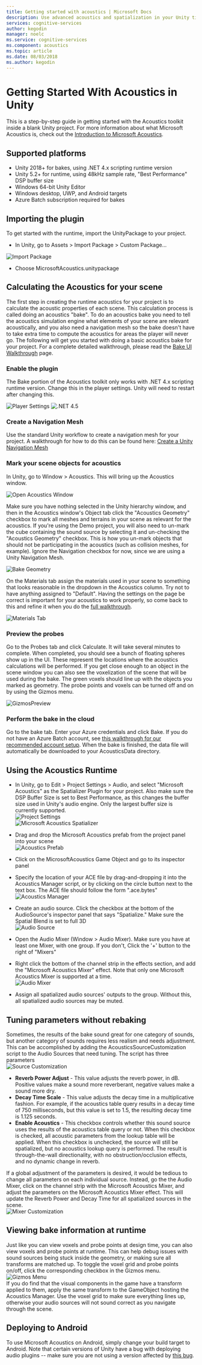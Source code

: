 ```yaml
---
title: Getting started with acoustics | Microsoft Docs
description: Use advanced acoustics and spatialization in your Unity title
services: cognitive-services
author: kegodin
manager: noelc
ms.service: cognitive-services
ms.component: acoustics
ms.topic: article
ms.date: 08/03/2018
ms.author: kegodin
---
```


# Getting Started With Acoustics in Unity
This is a step-by-step guide in getting started with the Acoustics toolkit inside a blank Unity project. For more information about what Microsoft Acoustics is, check out the [Introduction to Microsoft Acoustics](index.md).

## Supported platforms
* Unity 2018+ for bakes, using .NET 4.x scripting runtime version
* Unity 5.2+ for runtime, using 48kHz sample rate, "Best Performance" DSP buffer size
* Windows 64-bit Unity Editor
* Windows desktop, UWP, and Android targets
* Azure Batch subscription required for bakes

## Importing the plugin
To get started with the runtime, import the UnityPackage to your project. 
* In Unity, go to Assets > Import Package > Custom Package... 
 
![Import Package](media/ImportPackage.png)  

* Choose MicrosoftAcoustics.unitypackage

## Calculating the Acoustics for your scene
The first step in creating the runtime acoustics for your project is to calculate the acoustic properties of each scene. This calculation process is called doing an acoustics "bake". 
To do an acoustics bake you need to tell the acoustics simulation engine what elements of your scene are relevant acoustically, and you also need a navigation mesh so the bake doesn't
have to take extra time to compute the acoustics for areas the player will never go.
The following will get you started with doing a basic acoustics bake for your project. For a complete detailed walkthrough, please read the [Bake UI Walkthrough](BakeUIWalkthrough.md) page.
### Enable the plugin
The Bake portion of the Acoustics toolkit only works with .NET 4.x scripting runtime version. Change this in the player settings. Unity will need to restart after changing this.

![Player Settings](media/PlayerSettings.png) ![.NET 4.5](media/Net45.png)  
### Create a Navigation Mesh
Use the standard Unity workflow to create a navigation mesh for your project. A walkthrough for how to do this can be found here: [Create a Unity Navigation Mesh](https://docs.unity3d.com/Manual/nav-BuildingNavMesh.html)
### Mark your scene objects for acoustics
In Unity, go to Window > Acoustics. This will bring up the Acoustics window.

![Open Acoustics Window](media/WindowAcoustics.png)

Make sure you have nothing selected in the Unity hierarchy window, and then in the Acoustics window's Object tab click the "Acoustics Geometry" checkbox to mark all meshes and terrains in your scene as relevant for the acoustics.
If you're using the Demo project, you will also need to un-mark the cube containing the sound source by selecting it and un-checking the "Acoustics Geometry" checkbox. This is how you un-mark objects that should not be participating in the acoustics
(such as collision meshes, for example). Ignore the Navigation checkbox for now, since we are using a Unity Navigation Mesh.

![Bake Geometry](media/BakeObjectsTabGeometry.png)

On the Materials tab assign the materials used in your scene to something that looks reasonable in the dropdown in the Acoustics column. Try not to have anything assigned to "Default". 
Having the settings on the page be correct is important for your acoustics to work properly, so come back to this and refine it when you do the [full walkthrough](BakeUIWalkthrough.md).

![Materials Tab](media/MaterialsTab.png)

### Preview the probes
Go to the Probes tab and click Calculate. It will take several minutes to complete. When completed, you should see a bunch of floating spheres show up in the UI. These represent the locations where the acoustics calculations will be performed.
If you get close enough to an object in the scene window you can also see the voxelization of the scene that will be used
during the bake. The green voxels should line up with the objects you marked as geometry. The probe points and voxels can be turned off and on by using the Gizmos menu.

![GizmosPreview](media/BakePreviewWithGizmos.png)
### Perform the bake in the cloud
Go to the bake tab. Enter your Azure credentials and click Bake.
If you do not have an Azure Batch account, see [this walkthrough for our recommended account setup](CreateAzureAccount.md).
When the bake is finished, the data file will automatically be downloaded to your AcousticsData directory.

## Using the Acoustics Runtime
* In Unity, go to Edit > Project Settings > Audio, and select "Microsoft Acoustics" as the Spatializer Plugin for your project. Also make sure the DSP Buffer Size is set to Best Performance, as this changes the buffer size used in Unity's audio engine. Only the largest buffer size is currently supported.  
![Project Settings](media/ProjectSettings.png)  
![Microsoft Acoustics Spatializer](media/ChooseSpatializer.png)  
* Drag and drop the Microsoft Acoustics prefab from the project panel into your scene  
![Acoustics Prefab](media/AcousticsPrefab.png)  
* Click on the MicrosoftAcoustics Game Object and go to its inspector panel 
* Specify the location of your ACE file by drag-and-dropping it into the Acoustics Manager script, or by clicking on the circle button next to the text box. The ACE file should follow the form "<scenename>.ace.bytes"  
![Acoustics Manager](media/AcousticsManager.png)  

* Create an audio source. Click the checkbox at the bottom of the AudioSource's inspector panel that says "Spatialize." Make sure the Spatial Blend is set to full 3D  
![Audio Source](media/AudioSource.png)  
* Open the Audio Mixer (Window > Audio Mixer). Make sure you have at least one Mixer, with one group. If you don't, Click the '+' button to the right of "Mixers" 
* Right click the bottom of the channel strip in the effects section, and add the "Microsoft Acoustics Mixer" effect. Note that only one Microsoft Acoustics Mixer is supported at a time.  
![Audio Mixer](media/AudioMixer.png)  
* Assign all spatialized audio sources' outputs to the group. Without this, all spatialized audio sources may be muted.

## Tuning parameters without rebaking
Sometimes, the results of the bake sound great for one category of sounds, but another category of sounds requires less realism and needs adjustment. This can be accomplished by adding the AcousticsSourceCustomization script to the Audio Sources that need tuning. The script has three parameters  
![Source Customization](media/SourceCustomization.png)  
* **Reverb Power Adjust** - This value adjusts the reverb power, in dB. Positive values make a sound more reverberant, negative values make a sound more dry.
* **Decay Time Scale** - This value adjusts the decay time in a multiplicative fashion. For example, if the acoustics table query results in a decay time of 750 milliseconds, but this value is set to 1.5, the resulting decay time is 1.125 seconds.
* **Enable Acoustics** - This checkbox controls whether this sound source uses the results of the acoustics table query or not. When this checkbox is checked, all acoustic parameters from the lookup table will be applied. When this checkbox is unchecked, the source will still be spatialized, but no acoustics lookup query is performed. The result is through-the-wall directionality, with no obstruction/occlusion effects, and no dynamic change in reverb.  

If a global adjustment of the parameters is desired, it would be tedious to change all parameters on each individual source. Instead, go the the Audio Mixer, click on the channel strip with the Microsoft Acoustics Mixer, and adjust the parameters on the Microsoft Acoustics Mixer effect. This will update the Reverb Power and Decay Time for all spatialized sources in the scene.  
![Mixer Customization](media/MixerParameters.png)  

## Viewing bake information at runtime
Just like you can view voxels and probe points at design time, you can also view voxels and probe points at runtime. This can help debug issues with sound sources being stuck inside the geometry, or making sure all transforms are matched up. To toggle the voxel grid and probe points on/off, click the corresponding checkbox in the Gizmos menu.  
![Gizmos Menu](media/GizmosMenu.png)  
If you do find that the visual components in the game have a transform applied to them, apply the same transform to the GameObject hosting the Acoustics Manager. Use the voxel grid to make sure everything lines up, otherwise your audio sources will not sound correct as you navigate through the scene.

## Deploying to Android
To use Microsoft Acoustics on Android, simply change your build target to Android. Note that certain versions of Unity have a bug with deploying audio plugins -- make sure you are not using a version affected by [this bug](https://issuetracker.unity3d.com/issues/android-ios-audiosource-playing-through-google-resonance-audio-sdk-with-spatializer-enabled-does-not-play-on-built-player).